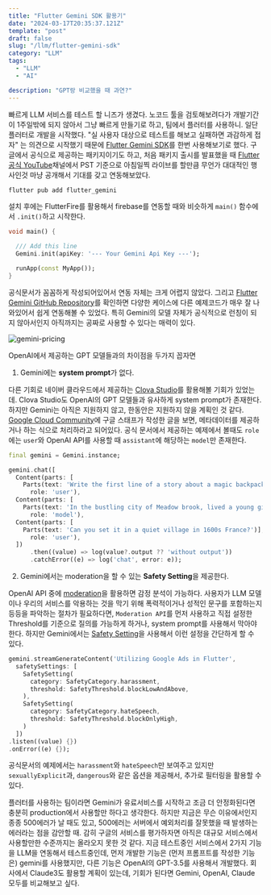 ```yaml
---
title: "Flutter Gemini SDK 활용기"
date: "2024-03-17T20:35:37.121Z"
template: "post"
draft: false
slug: "/llm/flutter-gemini-sdk"
category: "LLM"
tags:
  - "LLM"
  - "AI"

description: "GPT랑 비교했을 때 과연?"
---
```


빠르게 LLM 서비스를 테스트 할 니즈가 생겼다. 노코드 툴을 검토해보려다가 개발기간이 1주일밖에 되지 않아서 그냥 빠르게 만들기로 하고, 팀에서 플러터를 사용하니. 일단 플러터로 개발을 시작했다. "실 사용자 대상으로 테스트를 해보고 실패하면 과감하게 접자" 는 의견으로 시작했기 때문에 [Flutter Gemini SDK](https://pub.dev/packages/flutter_gemini)를 한번 사용해보기로 했다. 구글에서 공식으로 제공하는 패키지이기도 하고, 처음 패키지 출시를 발표했을 때 [Flutter 공식 YouTube](https://www.youtube.com/live/sojm449IB-4?feature=shared)채널에서 PST 기준으로 아침일찍 라이브를 할만큼 무언가 대대적인 행사인것 마냥 공개해서 기대를 갖고 연동해보았다. 

```bash
flutter pub add flutter_gemini
```

설치 후에는 FlutterFire를 활용해서 firebase를 연동할 때와 비슷하게 `main()` 함수에서 `.init()`하고 시작한다.

```dart
void main() {

  /// Add this line
  Gemini.init(apiKey: '--- Your Gemini Api Key ---');

  runApp(const MyApp());
}
```

공식문서가 꼼꼼하게 작성되어있어서 연동 자체는 크게 어렵지 않았다. 그리고 [Flutter Gemini GitHub Repository](https://github.com/babakcode/flutter_gemini/tree/master/example/lib/sections)를 확인하면 다양한 케이스에 다른 예제코드가 매우 잘 나와있어서 쉽게 연동해볼 수 있었다. 특히 Gemini의 모델 자체가 공식적으로 런칭이 되지 않아서인지 아직까지는 공짜로 사용할 수 있다는 매력이 있다. 

![gemini-pricing](https://i.imgur.com/DBCm8Kc.png)

OpenAI에서 제공하는 GPT 모델들과의 차이점을 두가지 꼽자면 

1. Gemini에는 **system prompt**가 없다. 

다른 기회로 네이버 클라우드에서 제공하는 [Clova Studio](https://www.ncloud.com/product/aiService/clovaStudio)를 활용해볼 기회가 있었는데. Clova Studio도 OpenAI의 GPT 모델들과 유사하게 system prompt가 존재한다. 하지만 Gemini는 아직은 지원하지 않고, 한동안은 지원하지 않을 계획인 것 같다. [Google Cloud Community](https://www.googlecloudcommunity.com/gc/AI-ML/Implementing-System-Prompts-in-Gemini-Pro-for-Chatbot-Creation/m-p/715501/highlight/true#M5332)에 구글 스태프가 작성한 글을 보면, 메타데이터를 제공하거나 하는 식으로 처리하라고 되어있다. 공식 문서에서 제공하는 예제에서 볼때도 `role`에는 `user`와 OpenAI API를 사용할 때 `assistant`에 해당하는 `model`만 존재한다. 

```dart
final gemini = Gemini.instance;

gemini.chat([
  Content(parts: [
    Parts(text: 'Write the first line of a story about a magic backpack.')],
      role: 'user'),
  Content(parts: [ 
    Parts(text: 'In the bustling city of Meadow brook, lived a young girl named Sophie. She was a bright and curious soul with an imaginative mind.')],
      role: 'model'),
  Content(parts: [ 
    Parts(text: 'Can you set it in a quiet village in 1600s France?')], 
      role: 'user'),
  ])
      .then((value) => log(value?.output ?? 'without output'))
      .catchError((e) => log('chat', error: e));
```

2. Gemini에서는 moderation을 할 수 있는 **Safety Setting**을 제공한다. 

OpenAI API 중에 [moderation](https://platform.openai.com/docs/guides/moderation/quickstart)을 활용하면 감정 분석이 가능하다. 사용자가 LLM 모델이나 우리의 서비스를 악용하는 것을 막기 위해 폭력적이거나 성적인 문구를 포함하는지 등등을 파악하는 절차가 필요하다면, `Moderation API`를 먼저 사용하고 직접 설정한 Threshold를 기준으로 질의를 가능하게 하거나, system prompt를 사용해서 막아야한다. 하지만 Gemini에서는 [Safety Setting](https://pub.dev/packages/flutter_gemini#safety-settings)을 사용해서 이런 설정을 간단하게 할 수 있다. 

```dart
gemini.streamGenerateContent('Utilizing Google Ads in Flutter',
  safetySettings: [
    SafetySetting(
      category: SafetyCategory.harassment,
      threshold: SafetyThreshold.blockLowAndAbove,
    ),
    SafetySetting(
      category: SafetyCategory.hateSpeech,
      threshold: SafetyThreshold.blockOnlyHigh,
    )
  ])
.listen((value) {})
.onError((e) {});
```

공식문서의 예제에서는 `harassment`와 `hateSpeech`만 보여주고 있지만 `sexuallyExplicit`과, `dangerous`와 같은 옵션을 제공해서, 추가로 필터링을 활용할 수 있다.

플러터를 사용하는 팀이라면 Gemini가 유료서비스를 시작하고 조금 더 안정화된다면 충분히 production에서 사용할만 하다고 생각한다. 하지만 지금은 무슨 이유에서인지 종종 500에러가 날 때도 있고, 500에러는 서버에서 예외처리를 잘못했을 때 발생하는 에러라는 점을 감안할 때. 감히 구글의 서비스를 평가하자면 아직은 대규모 서비스에서 사용할만한 수준까지는 올라오지 못한 것 같다. 지금 테스트중인 서비스에서 2가지 기능을 LLM을 연동해서 테스트중인데, 먼저 개발한 기능은 (먼저 프롬프트를 작성한 기능은) gemini를 사용했지만, 다른 기능은 OpenAI의 GPT-3.5를 사용해서 개발했다. 회사에서 Claude3도 활용할 계획이 있는데, 기회가 된다면 Gemini, OpenAI, Claude 모두를 비교해보고 싶다. 